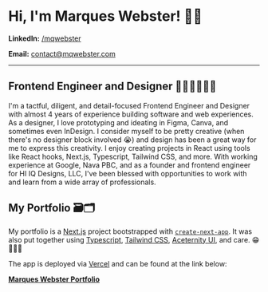# Hi, I'm Marques Webster! 👋🏽
  **LinkedIn:** [/mqwebster](https://www.linkedin.com/in/mqwebster/)
  
  **Email:** [contact@mqwebster.com](mailto:contact@mqwebster.com)

---

## Frontend Engineer and Designer 👨🏽‍💻👨🏽‍🎨
I'm a tactful, diligent, and detail-focused Frontend Engineer and Designer with almost 4 years of experience building software and web experiences. As a designer, I love prototyping and ideating in Figma, Canva, and sometimes even InDesign. I consider myself to be pretty creative (when there's no designer block involved 😭) and design has been a great way for me to express this creativity. I enjoy creating projects in React using tools like React hooks, Next.js, Typescript, Tailwind CSS, and more. With working experience at Google, Nava PBC, and as a founder and frontend engineer for HI IQ Designs, LLC, I've been blessed with opportunities to work with and learn from a wide array of professionals.

## My Portfolio 🗃️🗂️
My portfolio is a [Next.js](https://nextjs.org/) project bootstrapped with [`create-next-app`](https://github.com/vercel/next.js/tree/canary/packages/create-next-app). It was also put together using [Typescript](https://www.typescriptlang.org/), [Tailwind CSS](https://tailwindcss.com/), [Aceternity UI](https://ui.aceternity.com/), and care. 😁👨🏽‍💻

The app is deployed via [Vercel](https://vercel.com/) and can be found at the link below:

**[Marques Webster Portfolio](https://mqwebster.vercel.app/)**
